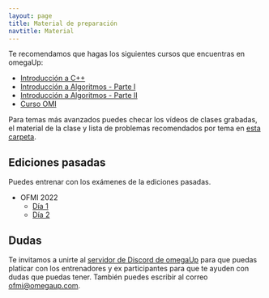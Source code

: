 ```yaml
---
layout: page
title: Material de preparación
navtitle: Material
---
```


Te recomendamos que hagas los siguientes cursos que encuentras en omegaUp:

* [Introducción a C++](https://omegaup.com/course/introduccion_a_cpp/)
* [Introducción a Algoritmos - Parte I](https://omegaup.com/course/introduccion_a_algoritmos/)
* [Introducción a Algoritmos - Parte II](https://omegaup.com/course/introduccion_a_algoritmos_ii/)
* [Curso OMI](https://omegaup.com/course/Curso-OMI/)

Para temas más avanzados puedes checar los vídeos de clases grabadas, el material de la clase y lista de problemas recomendados por tema en [esta carpeta](https://drive.google.com/drive/folders/1fAYZI4HdUZpL1Iuj57mrlia3idjd9-S0?usp=share_link).

## Ediciones pasadas

Puedes entrenar con los exámenes de la ediciones pasadas.

* OFMI 2022
    * [Día 1](https://omegaup.com/arena/OFMI2022DIA1/#problems)
    * [Día 2](https://omegaup.com/arena/OFMI2022DIA2/#problems)

## Dudas

Te invitamos a unirte al [servidor de Discord de omegaUp](https://discord.gg/gn6GTb4rfG) para que puedas platicar con los entrenadores y ex participantes para que te ayuden con dudas que puedas tener. También puedes escribir al correo [ofmi@omegaup.com](mailto:ofmi@omegaup.com).
